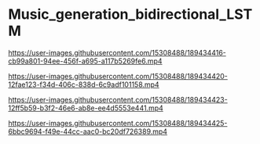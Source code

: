 # Music_generation_bidirectional_LSTM



https://user-images.githubusercontent.com/15308488/189434416-cb99a801-94ee-456f-a695-a117b5269fe6.mp4



https://user-images.githubusercontent.com/15308488/189434420-12fae123-f34d-406c-838d-6c9adf101158.mp4



https://user-images.githubusercontent.com/15308488/189434423-12ff5b59-b3f2-46e6-ab8e-ee4d5553e441.mp4



https://user-images.githubusercontent.com/15308488/189434425-6bbc9694-f49e-44cc-aac0-bc20df726389.mp4

